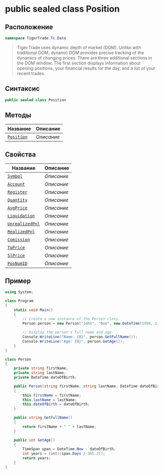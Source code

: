 
# public sealed class Position
## Расположение
```csharp
namespace TigerTrade.Tc.Data
```



> Tiger.Trade uses dynamic depth of market (DOM). Unlike with traditional DOM, dynamic DOM provides precise tracking of the dynamics of changing prices. There are three additional sections in the DOM window. The first section displays information about opening positions, your financial results for the day, and a list of your recent trades.

## Синтаксис
```csharp
public sealed class Position
```


## Методы
| Название | Описание |
| --- | --- |
| [`Position`](./Position.cs/Методы/Position.md) | *Описание* |

## Свойства
| Название | Описание |
| --- | --- |
| [`Symbol`](./Position.cs/Свойства/Symbol.md) | *Описание* |
| [`Account`](./Position.cs/Свойства/Account.md) | *Описание* |
| [`Register`](./Position.cs/Свойства/Register.md) | *Описание* |
| [`Quantity`](./Position.cs/Свойства/Quantity.md) | *Описание* |
| [`AvgPrice`](./Position.cs/Свойства/AvgPrice.md) | *Описание* |
| [`Liquidation`](./Position.cs/Свойства/Liquidation.md) | *Описание* |
| [`UnrealizedPnl`](./Position.cs/Свойства/UnrealizedPnl.md) | *Описание* |
| [`RealizedPnl`](./Position.cs/Свойства/RealizedPnl.md) | *Описание* |
| [`Comission`](./Position.cs/Свойства/Comission.md) | *Описание* |
| [`TpPrice`](./Position.cs/Свойства/TpPrice.md) | *Описание* |
| [`SlPrice`](./Position.cs/Свойства/SlPrice.md) | *Описание* |
| [`PosNumID`](./Position.cs/Свойства/PosNumID.md) | *Описание* |


## Пример
```csharp
using System;

class Program
{
    static void Main()
    {
        // Create a new instance of the Person class.
        Person person = new Person("John", "Doe", new DateTime(1990, 1, 1));

        // Display the person's full name and age.
        Console.WriteLine("Name: {0}", person.GetFullName());
        Console.WriteLine("Age: {0}", person.GetAge());
    }
}

class Person
{
    private string firstName;
    private string lastName;
    private DateTime dateOfBirth;

    public Person(string firstName, string lastName, DateTime dateOfBirth)
    {
        this.firstName = firstName;
        this.lastName = lastName;
        this.dateOfBirth = dateOfBirth;
    }

    public string GetFullName()
    {
        return firstName + " " + lastName;
    }

    public int GetAge()
    {
        TimeSpan span = DateTime.Now - dateOfBirth;
        int years = (int)(span.Days / 365.25);
        return years;
    }
}
```

